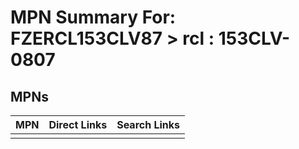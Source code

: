 



# MPN Summary For: FZERCL153CLV87 > rcl : 153CLV-0807

## MPNs
  

|MPN|Direct Links|Search Links|
| :--- | :--- | :--- |
||||
